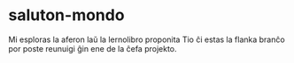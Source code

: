 # saluton-mondo
Mi esploras la aferon laŭ la lernolibro proponita
Tio ĉi estas la flanka branĉo por poste reunuigi ĝin ene de la ĉefa projekto.
